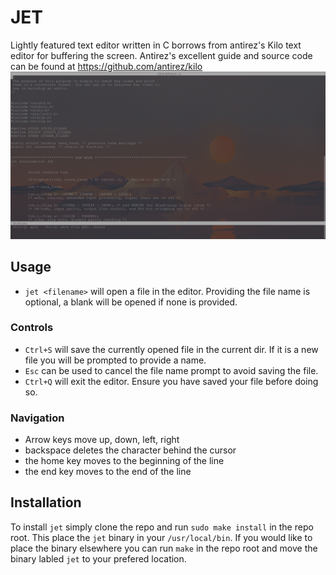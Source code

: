 # JET
Lightly featured text editor written in C borrows from antirez's Kilo text editor for buffering the screen. Antirez's excellent guide and source code can be found at https://github.com/antirez/kilo
![image](jet.png)

## Usage
- `jet <filename>` will open a file in the editor. Providing the file name is optional, a blank will be opened if none is provided.
### Controls
- `Ctrl+S` will save the currently opened file in the current dir. If it is a new file you will be prompted to provide a name.
- `Esc` can be used to cancel the file name prompt to avoid saving the file.
- `Ctrl+Q` will exit the editor. Ensure you have saved your file before doing so.
### Navigation
- Arrow keys move up, down, left, right
- backspace deletes the character behind the cursor
- the home key moves to the beginning of the line
- the end key moves to the end of the line

## Installation
To install `jet` simply clone the repo and run `sudo make install` in the repo root. This place the `jet` binary in your `/usr/local/bin`.
If you would like to place the binary elsewhere you can run `make` in the repo root and move the binary labled `jet` to your prefered location.

